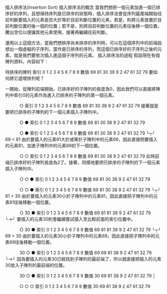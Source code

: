 插入排序法(Insertion Sort)
插入排序法的概念
當我們想把一個元素加進一個已排序好的序列，且想保持序列是已排序的狀態時，插入排序法會從序列最尾端開始往前判斷要插入的元素是否大於等於目前判斷位置的元素，若是，則將元素放置於目前判斷位置的後一個的位置；若不是，則將目前判斷位置的元素往後移一個位置，騰出空位以便讓其他元素使用，接著再繼續往前判斷。

運用以上這個方法，當我們想排序尚未排序的序列時，可以在這個序列中的前端設想出一個虛擬的子序列，當作是已排序的序列，而這個已排序好的子序列之後的元素，就是我們要依次插入進這個子序列的元素。
插入排序法的過程
假設現在有個陣列資料，內容如下：

待排序的陣列
索引    0   1   2   3   4   5   6   7   8   9
數值   69  81  30  38   9   2  47  61  32  79
要如何將它遞增排列呢？

一開始，從陣列前端開始，已排序好的子陣列的長度為0，因此我們可以直接將陣列中索引0的元素作為進入已排序的子陣列的第一個元素。

　　　 ○
索引    0   1   2   3   4   5   6   7   8   9
數值   69  81  30  38   9   2  47  61  32  79
接著就是要把已排序的子陣列的下一個元素插入子陣列中。

　　　 ○  ●
索引    0   1   2   3   4   5   6   7   8   9
數值   69  81  30  38   9   2  47  61  32  79

　　　 ○  ●
索引    0   1   2   3   4   5   6   7   8   9
數值   69  81  30  38   9   2  47  61  32  79
       └┬┘
      69 < 81
由於要插入的元素81大於或等於子陣列中的元素69，因此直接把要插入的元素81，加進子陣列中的元素69的下一個位置。

　　　 ○  ○
索引    0   1   2   3   4   5   6   7   8   9
數值   69  81  30  38   9   2  47  61  32  79
此時前端已排序好的子陣列長度為2了。接著，同樣地要把已排序的子陣列的下一個元素插入子陣列中。

　　　 ○  ○  ●
索引    0   1   2   3   4   5   6   7   8   9
數值   69  81  30  38   9   2  47  61  32  79

　　　 ○  ○  ●
索引    0   1   2   3   4   5   6   7   8   9
數值   69  81  30  38   9   2  47  61  32  79
           └┬┘
          81 > 30
由於要插入的元素30小於子陣列中的元素81，因此直接把子陣列中的元素81往後移動一個位置。

　　　 ○  30  ●
索引    0   1   2   3   4   5   6   7   8   9
數值   69  81  81  38   9   2  47  61  32  79
           └→┘
要插入的元素30則會繼續嘗試插入至比較前面的索引位置中。

　　　 ○  30  ●
索引    0   1   2   3   4   5   6   7   8   9
數值   69  81  81  38   9   2  47  61  32  79
       └┬┘
      69 > 30
由於要插入的元素30小於子陣列中的元素69，因此直接把子陣列中的元素69往後移動一個位置。

　　　 30  ○  ●
索引    0   1   2   3   4   5   6   7   8   9
數值   69  69  81  38   9   2  47  61  32  79
       └→┘
因為要插入的元素30已經找到子陣列的最前端了，所以就直接把插入的元素30放入子陣列的最前端的位置。

　　　 30  ○  ●
索引    0   1   2   3   4   5   6   7   8   9
數值   30  69  81  38   9   2  47  61  32  79
       │

　　　 ○  ○  ○
索引    0   1   2   3   4   5   6   7   8   9
數值   30  69  81  38   9   2  47  61  32  79
